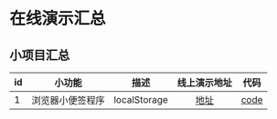 # 在线演示汇总


## 小项目汇总

|id|小功能|描述|线上演示地址|代码|
|-|-|-|:-:|:-:|
|1|浏览器小便签程序|localStorage|[地址](https://candyccat.github.io/webStickynote/code/stickynote.html)|[code](https://github.com/candyCCat/webStickynote/blob/master/code/stickynote.html)|
